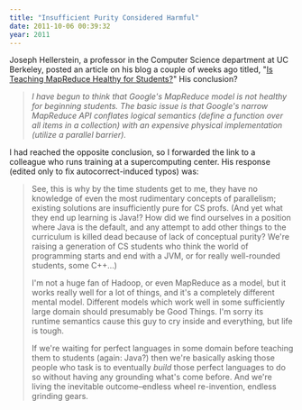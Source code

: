 ```yaml
---
title: "Insufficient Purity Considered Harmful"
date: 2011-10-06 00:39:32
year: 2011
---
```

Joseph Hellerstein, a professor in the Computer Science department at UC Berkeley, posted an article on his blog a couple of weeks ago titled, "<a href="http://databeta.wordpress.com/2011/09/15/is-teaching-mapreduce-healthy-for-students/">Is Teaching MapReduce Healthy for Students?</a>" His conclusion?
<blockquote><em>I have begun to think that Google's MapReduce model is not healthy for beginning students. The basic issue is that Google's narrow MapReduce API conflates logical semantics (define a function over all items in a collection) with an expensive physical implementation (utilize a parallel barrier).</em></blockquote>
I had reached the opposite conclusion, so I forwarded the link to a colleague who runs training at a supercomputing center. His response (edited only to fix autocorrect-induced typos) was:
<blockquote>See, this is why by the time students get to me, they have no knowledge of even the most rudimentary concepts of parallelism; existing solutions are insufficiently pure for CS profs. (And yet what they end up learning is Java!? How did we find ourselves in a position where Java is the default, and any attempt to add other things to the curriculum is killed dead because of lack of conceptual purity? We're raising a generation of CS students who think the world of programming starts and end with a JVM, or for really well-rounded students, some C++…)

I'm not a huge fan of Hadoop, or even MapReduce as a model, but it works really well for a lot of things, and it's a completely different mental model. Different models which work well in some sufficiently large domain should presumably be Good Things. I'm sorry its runtime semantics cause this guy to cry inside and everything, but life is tough.

If we're waiting for perfect languages in some domain before teaching them to students (again: Java?) then we're basically asking those people who task is to eventually <em>build</em> those perfect languages to do so without having any grounding what's come before. And we're living the inevitable outcome–endless wheel re-invention, endless grinding gears.</blockquote>
